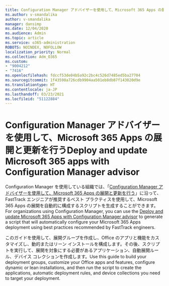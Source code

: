```yaml
---
title: Configuration Manager アドバイザーを使用して、Microsoft 365 Apps の展開と更新を行う
ms.author: v-smandalika
author: v-smandalika
manager: dansimp
ms.date: 12/04/2020
ms.audience: Admin
ms.topic: article
ms.service: o365-administration
ROBOTS: NOINDEX, NOFOLLOW
localization_priority: Normal
ms.collection: Adm_O365
ms.custom:
- "9004212"
- "7416"
ms.openlocfilehash: fdccf53de04b5a92c2bc4c526d7485ed5ba27704
ms.sourcegitcommit: 1f43598a726cdb9904aa501eb8db87f143020d9e
ms.translationtype: HT
ms.contentlocale: ja-JP
ms.lasthandoff: 03/23/2021
ms.locfileid: "51122884"
---
```

# <a name="deploy-and-update-microsoft-365-apps-with-configuration-manager-advisor"></a><span data-ttu-id="5d544-102">Configuration Manager アドバイザーを使用して、Microsoft 365 Apps の展開と更新を行う</span><span class="sxs-lookup"><span data-stu-id="5d544-102">Deploy and update Microsoft 365 apps with Configuration Manager advisor</span></span>

<span data-ttu-id="5d544-103">Configuration Manager を使用している組織では、「[Configuration Manager アドバイザーを使用して、Microsoft 365 Apps の展開と更新を行う](https://go.microsoft.com/fwlink/?linkid=2146549)」に沿って、FastTrack エンジニアが推奨するベスト プラクティスを使用して、Microsoft 365 Apps の展開を自動的に構成するスクリプトを生成することができます。</span><span class="sxs-lookup"><span data-stu-id="5d544-103">For organizations using Configuration Manager, you can use the [Deploy and update Microsoft 365 Apps with Configuration Manager advisor](https://go.microsoft.com/fwlink/?linkid=2146549) to generate a script that will automatically configure your Microsoft 365 Apps deployment using best practices recommended by FastTrack engineers.</span></span>

<span data-ttu-id="5d544-104">このガイドを使用して、展開グループを作成し、Office のアプリと機能をカスタマイズし、動的またはリーン インストールを構成します。その後、スクリプトを実行して、展開を対象にする必要があるアプリケーション、自動展開ルール、デバイス コレクションを作成します。</span><span class="sxs-lookup"><span data-stu-id="5d544-104">Use this guide to build your deployment groups, customize your Office apps and features, configure dynamic or lean installations, and then run the script to create the applications, automatic deployment rules, and device collections you need to target your deployment.</span></span>
